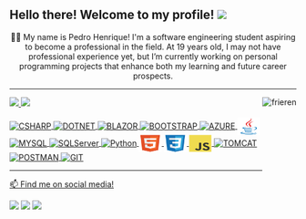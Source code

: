 ## Hello there! Welcome to my profile! <img src="https://i.imgur.com/GNz3qCl.gif" width="30px">

<p align="center">
  👩‍💻 My name is Pedro Henrique! I'm a software engineering student aspiring to become a professional in the field. At 19 years old, I may not have professional experience yet, but I’m currently working on personal programming projects that enhance both my learning and future career prospects.
</p>

---

<img align="right"
     src="https://media1.tenor.com/m/jbiCisURGyUAAAAC/hakase-key.gif"
     alt="frieren"
     height="390px" />
     
 <div>
  <a href="https://github.com/opedrvisk">
  <img height="185em" src="https://github-readme-stats.vercel.app/api?username=opedrovisk&theme=catppuccin_latte&show_icons=true)"/>
  <img height="202em" src="https://github-readme-stats.vercel.app/api/top-langs/?username=opedrovisk&layout=compact&langs_count=4&theme=catppuccin_latte"/>
 </div>
  
   
<div style="display: inline_block"><br>
  <img align="center" alt="CSHARP" height="30" width="40" src="https://cdn.jsdelivr.net/gh/devicons/devicon@latest/icons/csharp/csharp-original.svg" />
  <img align="center" alt="DOTNET" height="30" width="40" src="https://cdn.jsdelivr.net/gh/devicons/devicon@latest/icons/dotnetcore/dotnetcore-original.svg" />
  <img align="center" alt="BLAZOR" height="30" width="40"  src="https://cdn.jsdelivr.net/gh/devicons/devicon@latest/icons/blazor/blazor-original.svg" />
  <img align="center" alt="BOOTSTRAP" height="30" width="40" src="https://cdn.jsdelivr.net/gh/devicons/devicon@latest/icons/bootstrap/bootstrap-original.svg" />
  <img align="center" alt="AZURE" height="30" width="40"  src="https://cdn.jsdelivr.net/gh/devicons/devicon@latest/icons/azure/azure-original.svg" />
  <img align="center" alt="JAVA" height="30" width="40" src="https://raw.githubusercontent.com/devicons/devicon/master/icons/java/java-original.svg" />
  <img align="center" alt="MYSQL" height="30" width="40" src="https://cdn.jsdelivr.net/gh/devicons/devicon@latest/icons/mysql/mysql-original.svg" />
  <img align="center" alt="SQLServer" height="30" width="40" src="https://cdn.jsdelivr.net/gh/devicons/devicon@latest/icons/microsoftsqlserver/microsoftsqlserver-original.svg">        
  <img align="center" alt="Python" height="30" width="40"  src="https://cdn.jsdelivr.net/gh/devicons/devicon@latest/icons/python/python-original.svg">
  <img align="center" alt="HTML" height="30" width="40" src="https://raw.githubusercontent.com/devicons/devicon/master/icons/html5/html5-original.svg">
  <img align="center" alt="CSS" height="30" width="40" src="https://raw.githubusercontent.com/devicons/devicon/master/icons/css3/css3-original.svg">
  <img align="center" alt="JAVASCRIPT" height="30" width="40" src="https://raw.githubusercontent.com/devicons/devicon/master/icons/javascript/javascript-original.svg">
  <img align="center" alt="TOMCAT" height="30" width="40" src="https://cdn.jsdelivr.net/gh/devicons/devicon@latest/icons/tomcat/tomcat-original-wordmark.svg">
  <img align="center" alt="POSTMAN" height="30" width="40" src="https://cdn.jsdelivr.net/gh/devicons/devicon@latest/icons/postman/postman-original.svg" />
  <img align="center" alt="GIT" height="30" width="40" src="https://cdn.jsdelivr.net/gh/devicons/devicon@latest/icons/git/git-original.svg" />
</div>

---

 📫 Find me on social media!
<div> 
  <a href="https://instagram.com/opedrovisk_" target="_blank"><img src="https://img.shields.io/badge/Instagram-E4405F?style=flat&logo=instagram&logoColor=white" target="_blank"></a>
  <a href="https://www.linkedin.com/in/opedrovisk" target="_blank"><img src="https://img.shields.io/badge/LinkedIn-0A66C2?style=flat&logo=linkedin&logoColor=white" target="_blank"></a>
  <a href="https://x.com/opedrovisk" target="_blank"><img src="https://img.shields.io/badge/Twitter-000000?style=flat&logo=x&logoColor=white" target="_blank"></a> 
 	
 
 
